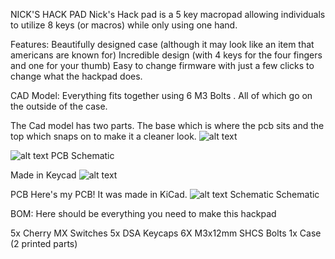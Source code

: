 NICK'S HACK PAD
Nick's Hack pad is a 5 key macropad allowing individuals to utilize 8 keys (or macros) while only using one hand. 


Features:
Beautifully designed case (although it may look like an item that americans are known for)
Incredible design (with 4 keys for the four fingers and one for your thumb)
Easy to change firmware with just a few clicks to change what the hackpad does. 

CAD Model:
Everything fits together using 6 M3 Bolts . All of which go on the outside of the case. 

The Cad model has two parts. The base which is where the pcb sits and the top which snaps on to make it a cleaner look. 
![alt text](https://file%2B.vscode-resource.vscode-cdn.net/Users/nickalkema/Downloads/Hackpad-v1/production/pics/top_of_case.png?version%3D1751401414645)

![alt text](https://file%2B.vscode-resource.vscode-cdn.net/Users/nickalkema/Downloads/Hackpad-v1/production/pics/main_case.png?version%3D1751401452222)
PCB Schematic

Made in Keycad
![alt text](https://file%2B.vscode-resource.vscode-cdn.net/Users/nickalkema/Downloads/Hackpad-v1/production/pics/schematic.png?version%3D1751401394285)

PCB
Here's my PCB! It was made in KiCad. 
![alt text](https://file%2B.vscode-resource.vscode-cdn.net/Users/nickalkema/Downloads/Hackpad-v1/production/pics/pcb.png?version%3D1751401474375)
Schematic Schematic


BOM:
Here should be everything you need to make this hackpad

5x Cherry MX Switches
5x DSA Keycaps
6X M3x12mm SHCS Bolts
1x Case (2 printed parts)
